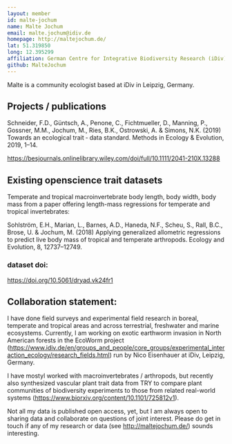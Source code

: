 ```yaml
---
layout: member
id: malte-jochum
name: Malte Jochum
email: malte.jochum@idiv.de
homepage: http://maltejochum.de/
lat: 51.319850
long: 12.395299
affiliation: German Centre for Integrative Biodiversity Research (iDiv) Halle-Jena-Leipzig & Leipzig University
github: MalteJochum
---
```


Malte is a community ecologist based at iDiv in Leipzig, Germany.

## Projects / publications
Schneider, F.D., Güntsch, A., Penone, C., Fichtmueller, D., Manning, P., Gossner, M.M., Jochum, M., Ries, B.K., Ostrowski, A. & Simons, N.K. (2019) Towards an ecological trait ‐ data standard. Methods in Ecology & Evolution, 2019, 1–14.

https://besjournals.onlinelibrary.wiley.com/doi/full/10.1111/2041-210X.13288

## Existing openscience trait datasets
Temperate and tropical macroinvertebrate body length, body width, body mass from a paper offering length-mass regressions for temperate and tropical invertebrates:

Sohlström, E.H., Marian, L., Barnes, A.D., Haneda, N.F., Scheu, S., Rall, B.C., Brose, U. & Jochum, M. (2018) Applying generalized allometric regressions to predict live body mass of tropical and temperate arthropods. Ecology and Evolution, 8, 12737–12749.

### dataset doi: 
https://doi.org/10.5061/dryad.vk24fr1 

## Collaboration statement:
I have done field surveys and experimental field research in boreal, temperate and tropical areas and across terrestrial, freshwater and marine ecosystems. Currently, I am working on exotic earthworm invasion in North American forests in the EcoWorm project (https://www.idiv.de/en/groups_and_people/core_groups/experimental_interaction_ecology/research_fields.html) run by Nico Eisenhauer at iDiv, Leipzig, Germany. 

I have mostyl worked with macroinvertebrates / arthropods, but recently also synthesized vascular plant trait data from TRY to compare plant communities of biodiversity experiments to those from related real-world systems (https://www.biorxiv.org/content/10.1101/725812v1).

Not all my data is published open access, yet, but I am always open to sharing data and collaborate on questions of joint interest. Please do get in touch if any of my research or data (see http://maltejochum.de/) sounds interesting.
